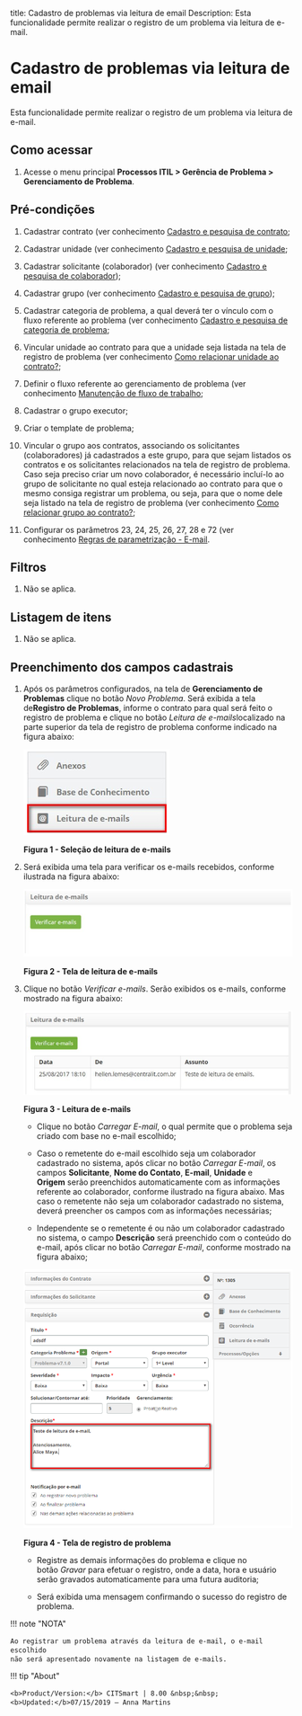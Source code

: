title: Cadastro de problemas via leitura de email
Description: Esta funcionalidade permite realizar o registro de um problema via
leitura de e-mail.

# Cadastro de problemas via leitura de email

Esta funcionalidade permite realizar o registro de um problema via leitura de
e-mail.

Como acessar
------------

1.  Acesse o menu principal **Processos ITIL > Gerência de Problema >
    Gerenciamento de Problema**.

Pré-condições
-------------

1.  Cadastrar contrato (ver conhecimento [Cadastro e pesquisa de
    contrato]();

2.  Cadastrar unidade (ver conhecimento [Cadastro e pesquisa de
    unidade]();

3.  Cadastrar solicitante (colaborador) (ver conhecimento [Cadastro e pesquisa
    de
    colaborador]());

4.  Cadastrar grupo (ver conhecimento [Cadastro e pesquisa de
    grupo](https://itsm.citsmartcloud.com/citsmart/pages/knowledgeBasePortal/knowledgeBasePortal.load#/knowledge/249));

5.  Cadastrar categoria de problema, a qual deverá ter o vínculo com o fluxo
    referente ao problema (ver conhecimento [Cadastro e pesquisa de categoria de
    problema]();

6.  Vincular unidade ao contrato para que a unidade seja listada na tela de
    registro de problema (ver conhecimento [Como relacionar unidade ao
    contrato?]();

7.  Definir o fluxo referente ao gerenciamento de problema (ver
    conhecimento [Manutenção de fluxo de
    trabalho]();

8.  Cadastrar o grupo executor;

9.  Criar o template de problema;

10. Vincular o grupo aos contratos, associando os solicitantes (colaboradores)
    já cadastrados a este grupo, para que sejam listados os contratos e os
    solicitantes relacionados na tela de registro de problema. Caso seja preciso
    criar um novo colaborador, é necessário incluí-lo ao grupo de solicitante no
    qual esteja relacionado ao contrato para que o mesmo consiga registrar um
    problema, ou seja, para que o nome dele seja listado na tela de registro de
    problema (ver conhecimento [Como relacionar grupo ao
    contrato?]();

11. Configurar os parâmetros 23, 24, 25, 26, 27, 28 e 72 (ver
    conhecimento [Regras de parametrização -
    E-mail]().

Filtros
-------

1.  Não se aplica.

Listagem de itens
-----------------

1.  Não se aplica.

Preenchimento dos campos cadastrais
-----------------------------------

1.  Após os parâmetros configurados, na tela de **Gerenciamento de
    Problemas** clique no botão *Novo Problema*. Será exibida a tela
    de**Registro de Problemas**, informe o contrato para qual será feito o
    registro de problema e clique no botão *Leitura de e-mails*localizado na
    parte superior da tela de registro de problema conforme indicado na figura
    abaixo:

     ![Criar](images/email-1.png)

     **Figura 1 - Seleção de leitura de e-mails**

1.  Será exibida uma tela para verificar os e-mails recebidos, conforme
    ilustrada na figura abaixo:

    ![Criar](images/email-2.png)

    **Figura 2 - Tela de leitura de e-mails**

1.  Clique no botão *Verificar e-mails*. Serão exibidos os e-mails, conforme
    mostrado na figura abaixo:

    ![Criar](images/email-3.png)

    **Figura 3 - Leitura de e-mails**

    -  Clique no botão *Carregar E-mail*, o qual permite que o problema seja criado
    com base no e-mail escolhido;

    -  Caso o remetente do e-mail escolhido seja um colaborador cadastrado no
    sistema, após clicar no botão *Carregar E-mail*, os
    campos **Solicitante**, **Nome do
    Contato**, **E-mail**, **Unidade** e **Origem** serão preenchidos
    automaticamente com as informações referente ao colaborador, conforme
    ilustrado na figura abaixo. Mas caso o remetente não seja um colaborador
    cadastrado no sistema, deverá preencher os campos com as informações
    necessárias;

    -  Independente se o remetente é ou não um colaborador cadastrado no sistema, o
    campo **Descrição** será preenchido com o conteúdo do e-mail, após clicar no
    botão *Carregar E-mail*, conforme mostrado na figura abaixo;

    ![Criar](images/email-4.png)

    **Figura 4 - Tela de registro de problema**

    -  Registre as demais informações do problema e clique no botão *Gravar* para
    efetuar o registro, onde a data, hora e usuário serão gravados
    automaticamente para uma futura auditoria;

    -  Será exibida uma mensagem confirmando o sucesso do registro de problema.

!!! note "NOTA"

    Ao registrar um problema através da leitura de e-mail, o e-mail escolhido
    não será apresentado novamente na listagem de e-mails.


!!! tip "About"

    <b>Product/Version:</b> CITSmart | 8.00 &nbsp;&nbsp;
    <b>Updated:</b>07/15/2019 – Anna Martins
